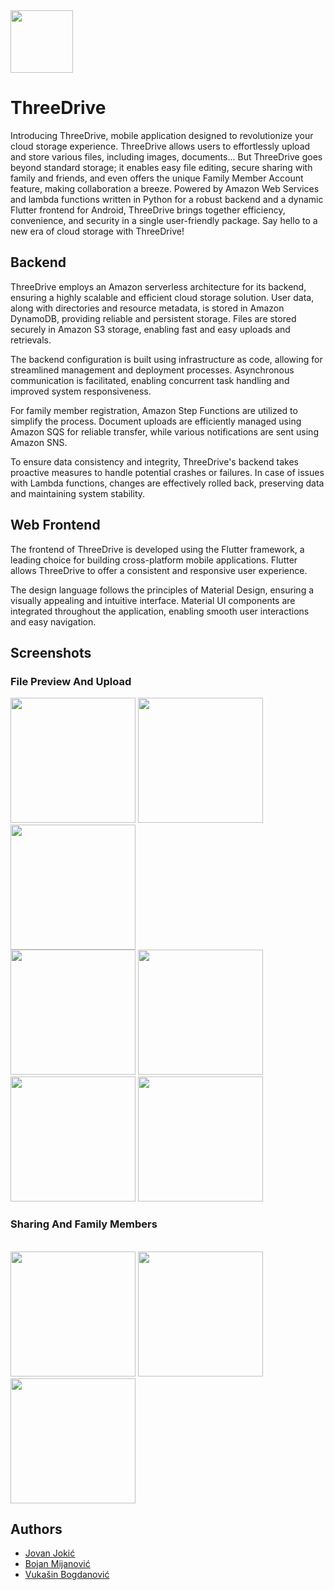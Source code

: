 <img src="https://github.com/bmijanovic/ThreeDrive/assets/51921035/0edeb844-4960-4d3f-868e-3b4395f68d48" width="100" height="100">

# ThreeDrive
Introducing ThreeDrive, mobile application designed to revolutionize your cloud storage experience. ThreeDrive allows users to effortlessly upload and store various files, including images, documents... But ThreeDrive goes beyond standard storage; it enables easy file editing, secure sharing with family and friends, and even offers the unique Family Member Account feature, making collaboration a breeze. Powered by Amazon Web Services and lambda functions written in Python for a robust backend and a dynamic Flutter frontend for Android, ThreeDrive brings together efficiency, convenience, and security in a single user-friendly package. Say hello to a new era of cloud storage with ThreeDrive!

## Backend
ThreeDrive employs an Amazon serverless architecture for its backend, ensuring a highly scalable and efficient cloud storage solution. User data, along with directories and resource metadata, is stored in Amazon DynamoDB, providing reliable and persistent storage. Files are stored securely in Amazon S3 storage, enabling fast and easy uploads and retrievals.

The backend configuration is built using infrastructure as code, allowing for streamlined management and deployment processes. Asynchronous communication is facilitated, enabling concurrent task handling and improved system responsiveness.

For family member registration, Amazon Step Functions are utilized to simplify the process. Document uploads are efficiently managed using Amazon SQS for reliable transfer, while various notifications are sent using Amazon SNS.

To ensure data consistency and integrity, ThreeDrive's backend takes proactive measures to handle potential crashes or failures. In case of issues with Lambda functions, changes are effectively rolled back, preserving data and maintaining system stability.

## Web Frontend
The frontend of ThreeDrive is developed using the Flutter framework, a leading choice for building cross-platform mobile applications. Flutter allows ThreeDrive to offer a consistent and responsive user experience.

The design language follows the principles of Material Design, ensuring a visually appealing and intuitive interface. Material UI components are integrated throughout the application, enabling smooth user interactions and easy navigation.

## Screenshots
### File Preview And Upload
<img src="https://github.com/bmijanovic/ThreeDrive/assets/51921035/ed2d230d-e26b-4bde-8d71-07a19972c900" width="200">
<img src="https://github.com/bmijanovic/ThreeDrive/assets/51921035/b61b9112-a5ee-4d95-a7dc-8e4e720e7ee0" width="200">
<img src="https://github.com/bmijanovic/ThreeDrive/assets/51921035/5d2f100b-8a29-48fb-8fb6-f8500c66bde9" width="200">
<br/>
<space></space>
<img src="https://github.com/bmijanovic/ThreeDrive/assets/51921035/60a1f752-9177-4561-91ab-0953b8ba2f59" width="200">
<img src="https://github.com/bmijanovic/ThreeDrive/assets/51921035/de6d76e0-15a1-4576-b2f0-291f2d787fc1" width="200">
<br/>
<space></space>
<img src="https://github.com/bmijanovic/ThreeDrive/assets/51921035/2d0c209d-e4fa-422c-95ec-839124b547e4" width="200">
<img src="https://github.com/bmijanovic/ThreeDrive/assets/51921035/bdeaf62a-592b-473f-86fc-109cdc684301" width="200">

### Sharing And Family Members

<br/>
<img src="https://github.com/bmijanovic/ThreeDrive/assets/51921035/69777752-1f8a-4629-bd79-26d58b9f8d27" width="200">
<img src="https://github.com/bmijanovic/ThreeDrive/assets/51921035/b61251a4-cdbd-454e-abe8-9efe10568f1a" width="200">
<img src="https://github.com/bmijanovic/ThreeDrive/assets/51921035/44031711-fad3-4dea-b2d5-235d2f67ecf1" width="200">


## Authors

- [Jovan Jokić](https://github.com/jokicjovan)
- [Bojan Mijanović](https://github.com/bmijanovic)
- [Vukašin Bogdanović](https://github.com/vukasinb7)


